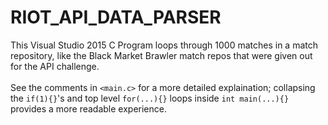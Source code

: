# RIOT_API_DATA_PARSER
This Visual Studio 2015 C Program loops through 1000 matches in a match repository, like the Black Market Brawler match repos that were given out for the API challenge.
<br /><br />
See the comments in <code>&lt;main.c&gt;</code> for a more detailed explaination; collapsing the <code>if(1){}</code>'s and top level <code>for(...){}</code> loops inside <code>int main(...){}</code> provides a more readable experience.
